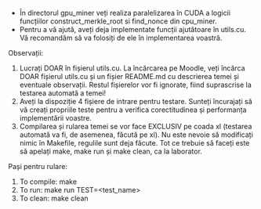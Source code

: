 - În directorul gpu_miner veți realiza paralelizarea în CUDA a logicii funcțiilor construct_merkle_root si find_nonce din cpu_miner.
- Pentru a vă ajută, aveți deja implementate funcții ajutătoare în utils.cu. Vă recomandăm să va folosiți de ele în implementarea voastră.

Observații:

1. Lucrați DOAR în fișierul utils.cu. La încărcarea pe Moodle, veți încărca DOAR fișierul utils.cu și un fișier README.md cu descrierea temei și eventuale observații. Restul fișierelor vor fi ignorate, fiind suprascrise la testarea automată a temei!
2. Aveți la dispoziție 4 fișiere de intrare pentru testare. Sunteți încurajați să vă creați propriile teste pentru a verifica corectitudinea și performanța implementării voastre.
3. Compilarea și rularea temei se vor face EXCLUSIV pe coada xl (testarea automată va fi, de asemenea, făcută pe xl). Nu este nevoie să modificați nimic în Makefile, regulile sunt deja făcute. Tot ce trebuie să faceți este să apelați make, make run și make clean, ca la laborator.

Pași pentru rulare:

1. To compile: make
2. To run: make run TEST=<test_name>
3. To clean: make clean
